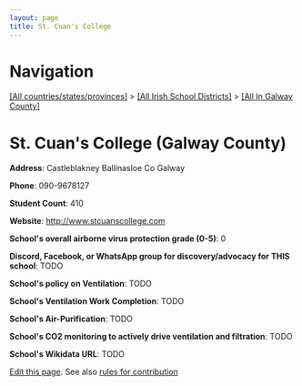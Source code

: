 ```yaml
---
layout: page
title: St. Cuan's College
---
```

# Navigation

[[All countries/states/provinces]](../../..) > [[All Irish School Districts]](../..) > [[All In Galway County]](..)

# St. Cuan's College (Galway County)

**Address**: Castleblakney Ballinasloe Co Galway

**Phone**: 090-9678127

**Student Count**: 410

**Website**: <http://www.stcuanscollege.com>

**School's overall airborne virus protection grade (0-5)**: 0

**Discord, Facebook, or WhatsApp group for discovery/advocacy for THIS school**: TODO

**School's policy on Ventilation**: TODO

**School's Ventilation Work Completion**: TODO

**School's Air-Purification**: TODO

**School's CO2 monitoring to actively drive ventilation and filtration**: TODO

**School's Wikidata URL**: TODO


[Edit this page](https://github.com/ventilate-schools/Ireland/edit/main/./Galway_County/St._Cuan's_College.md). See also [rules for contribution](../../../contribution-rules/)